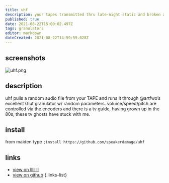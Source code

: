 ```yaml
---
title: uhf
description: your tapes transmitted thru late-night static and broken antenna frequencies
published: true
date: 2021-08-22T15:00:02.497Z
tags: granulators
editor: markdown
dateCreated: 2021-08-22T14:59:59.028Z
---
```


## screenshots

![uhf.png](/community/speakerdamage/uhf.png)

## description

uhf pulls a random audio file from your TAPE and runs it through @artfwo’s excellent Glut granulator w/ random parameters. volume/speed/pitch are controlled via the encoders and there is a tv guide. having grown up in the 80s, these tv ghosts have stuck with me.

## install

from maiden type
`;install https://github.com/speakerdamage/uhf`

## links

- [view on llllllll](https://llllllll.co/t/uhf-norns/)
- [view on github](https://github.com/speakerdamage/uhf)
{.links-list}
